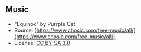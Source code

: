 ## Music

- "Equinox" by Purrple Cat
- Source: [https://www.chosic.com/free-music/all/](https://www.chosic.com/free-music/all/)
- License: [CC BY-SA 3.0](https://creativecommons.org/licenses/by-sa/3.0/)
